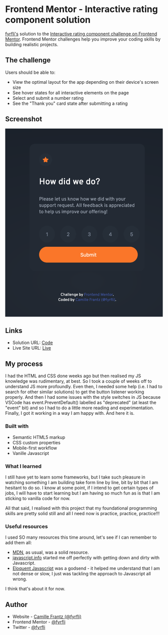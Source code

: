 # Frontend Mentor - Interactive rating component solution

[fyrfli's](https://github.com/fyrfli) solution to the [Interactive rating component challenge on Frontend Mentor](https://www.frontendmentor.io/challenges/interactive-rating-component-koxpeBUmI). Frontend Mentor challenges help you improve your coding skills by building realistic projects. 

## The challenge

Users should be able to:

- View the optimal layout for the app depending on their device's screen size
- See hover states for all interactive elements on the page
- Select and submit a number rating
- See the "Thank you" card state after submitting a rating

## Screenshot

![](images/interactive-rating.png)

## Links

- Solution URL: [Code](https://github.com/fyrfli/frontendmentor.io-challenges/tree/interactive-rating-component)
- Live Site URL: [Live](hhttps://fyrfli.github.io/frontendmentor-challenges/interactive-rating-component)

## My process

I had the HTML and CSS done weeks ago but then realised my JS knowledge was rudimentary, at best. So I took a couple of weeks off to understand JS more profoundly. Even then, I needed some help (i.e. I had to search for other similar solutions) to get the button listener working properly. And then I had some issues with the style switches in JS because VSCode has event.PreventDefault() labelled as "deprecated" (at least the "event" bit) and so I had to do a little more reading and experimentation. Finally, I got it working in a way I am happy with. And here it is.

### Built with

- Semantic HTML5 markup
- CSS custom properties
- Mobile-first workflow
- Vanille Javascript

### What I learned

I still have yet to learn some frameworks, but I take such pleasure in watching something I am building take form line by line, bit by bit that I am hesitant to do so. I know at some point, if I intend to get certain types of jobs, I will have to start learning but I am having so much fun as is that I am sticking to vanilla code for now.

All that said, I realised with this project that my foundational programming skills are pretty solid still and all I need now is practice, practice, practice!!!


### Useful resources

I used SO many resources this time around, let's see if I can remember to add them all: 

- [MDN](https://developer.mozilla.org), as usual, was a solid resource.
- [javascript.info](https://javascript.info/) started me off perfectly with getting down and dirty with Javascript.
- [Eloquent Javascript](https://eloquentjavascript.net/) was a godsend - it helped me understand that I am not dense or slow, I just was tackling the approach to Javascript all wrong.

I think that's about it for now.

## Author

- Website - [Camille Frantz (@fyrfli)](https://fyrfli.io)
- Frontend Mentor - [@fyrfli](https://www.frontendmentor.io/profile/fyrfli)
- Twitter - [@fyrfli](https://www.twitter.com/fyrfli)
